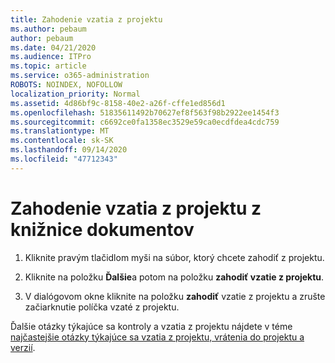 ```yaml
---
title: Zahodenie vzatia z projektu
ms.author: pebaum
author: pebaum
ms.date: 04/21/2020
ms.audience: ITPro
ms.topic: article
ms.service: o365-administration
ROBOTS: NOINDEX, NOFOLLOW
localization_priority: Normal
ms.assetid: 4d86bf9c-8158-40e2-a26f-cffe1ed856d1
ms.openlocfilehash: 51835611492b70627ef8f563f98b2922ee1454f3
ms.sourcegitcommit: c6692ce0fa1358ec3529e59ca0ecdfdea4cdc759
ms.translationtype: MT
ms.contentlocale: sk-SK
ms.lasthandoff: 09/14/2020
ms.locfileid: "47712343"
---
```

# <a name="discard-a-check-out-from-a-document-library"></a>Zahodenie vzatia z projektu z knižnice dokumentov

1. Kliknite pravým tlačidlom myši na súbor, ktorý chcete zahodiť z projektu.
    
2. Kliknite na položku **Ďalšie**a potom na položku **zahodiť vzatie z projektu**. 
    
3. V dialógovom okne kliknite na položku **zahodiť** vzatie z projektu a zrušte začiarknutie políčka vzaté z projektu. 
    
Ďalšie otázky týkajúce sa kontroly a vzatia z projektu nájdete v téme [najčastejšie otázky týkajúce sa vzatia z projektu, vrátenia do projektu a verzií](https://go.microsoft.com/fwlink/?linkid=2018786).
  

